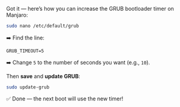 Got it — here’s how you can increase the GRUB bootloader timer on Manjaro:

```bash
sudo nano /etc/default/grub
```

➡️ Find the line:

```
GRUB_TIMEOUT=5
```

➡️ Change `5` to the number of seconds you want (e.g., `10`).

Then **save** and **update GRUB**:

```bash
sudo update-grub
```

✅ Done — the next boot will use the new timer!
